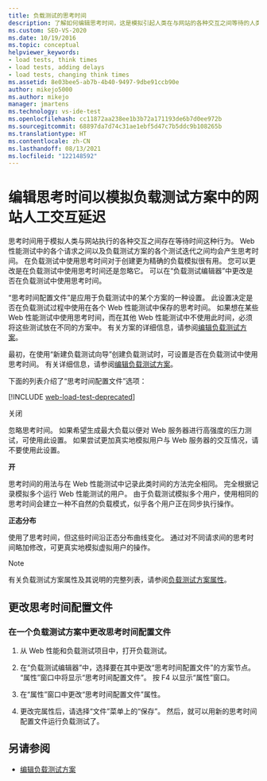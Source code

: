 ```yaml
---
title: 负载测试的思考时间
description: 了解如何编辑思考时间，这是模拟引起人类在与网站的各种交互之间等待的人类行为。
ms.custom: SEO-VS-2020
ms.date: 10/19/2016
ms.topic: conceptual
helpviewer_keywords:
- load tests, think times
- load tests, adding delays
- load tests, changing think times
ms.assetid: 8e03bee5-ab7b-4b40-9497-9dbe91ccb90e
author: mikejo5000
ms.author: mikejo
manager: jmartens
ms.technology: vs-ide-test
ms.openlocfilehash: cc11872aa238ee1b3b72a171193de6b7d0ee972b
ms.sourcegitcommit: 68897da7d74c31ae1ebf5d47c7b5ddc9b108265b
ms.translationtype: HT
ms.contentlocale: zh-CN
ms.lasthandoff: 08/13/2021
ms.locfileid: "122148592"
---
```

# <a name="edit-think-times-to-simulate-website-human-interaction-delays-in-load-tests-scenarios"></a>编辑思考时间以模拟负载测试方案中的网站人工交互延迟

思考时间用于模拟人类与网站执行的各种交互之间存在等待时间这种行为。 Web 性能测试中的各个请求之间以及负载测试方案的各个测试迭代之间均会产生思考时间。 在负载测试中使用思考时间对于创建更为精确的负载模拟很有用。 您可以更改是在负载测试中使用思考时间还是忽略它。 可以在“负载测试编辑器”中更改是否在负载测试中使用思考时间。

“思考时间配置文件”是应用于负载测试中的某个方案的一种设置。 此设置决定是否在负载测试过程中使用在各个 Web 性能测试中保存的思考时间。 如果想在某些 Web 性能测试中使用思考时间，而在其他 Web 性能测试中不使用此时间，必须将这些测试放在不同的方案中。 有关方案的详细信息，请参阅[编辑负载测试方案](../test/edit-load-test-scenarios.md)。

最初，在使用“新建负载测试向导”创建负载测试时，可设置是否在负载测试中使用思考时间。 有关详细信息，请参阅[编辑负载测试方案](../test/edit-load-test-scenarios.md)。

下面的列表介绍了“思考时间配置文件”选项：

[!INCLUDE [web-load-test-deprecated](includes/web-load-test-deprecated.md)]

关闭

忽略思考时间。 如果希望生成最大负载以便对 Web 服务器进行高强度的压力测试，可使用此设置。 如果尝试更加真实地模拟用户与 Web 服务器的交互情况，请不要使用此设置。

**开**

思考时间的用法与在 Web 性能测试中记录此类时间的方法完全相同。 完全根据记录模拟多个运行 Web 性能测试的用户。 由于负载测试模拟多个用户，使用相同的思考时间会建立一种不自然的负载模式，似乎各个用户正在同步执行操作。

**正态分布**

使用了思考时间，但这些时间沿正态分布曲线变化。 通过对不同请求间的思考时间略加修改，可更真实地模拟虚拟用户的操作。

> [!NOTE]
> 有关负载测试方案属性及其说明的完整列表，请参阅[负载测试方案属性](../test/load-test-scenario-properties.md)。

## <a name="change-the-think-profile"></a>更改思考时间配置文件

### <a name="to-change-a-think-profile-in-a-load-test-scenario"></a>在一个负载测试方案中更改思考时间配置文件

1. 从 Web 性能和负载测试项目中，打开负载测试。

2. 在“负载测试编辑器”中，选择要在其中更改“思考时间配置文件”的方案节点。 “属性”窗口中将显示“思考时间配置文件”。 按 F4 以显示“属性”窗口。

3. 在“属性”窗口中更改“思考时间配置文件”属性。

4. 更改完属性后，请选择“文件”菜单上的“保存”。 然后，就可以用新的思考时间配置文件运行负载测试了。

## <a name="see-also"></a>另请参阅

- [编辑负载测试方案](../test/edit-load-test-scenarios.md)
